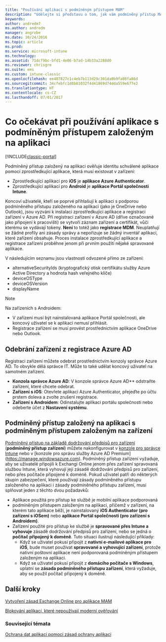 ```yaml
---
title: "Používání aplikací s podmíněným přístupem MAM"
description: "Udělejte si představu o tom, jak vám podmíněný přístup MAM pomůže určit, které aplikace mají přístup ke službám O365."
keywords: 
author: andredm7
ms.author: andredm
manager: angrobe
ms.date: 10/24/2016
ms.topic: article
ms.prod: 
ms.service: microsoft-intune
ms.technology: 
ms.assetid: 71dcf9bc-bfd1-4e06-b7ad-14b33a2288d0
ms.reviewer: chrisgre
ms.suite: ems
ms.custom: intune-classic
ms.openlocfilehash: ee407827c1c4eb7b113d29c301da0b9fa08fa86d
ms.sourcegitcommit: 34cfebfc1d8b81032f4d41869d74dda559e677e2
ms.translationtype: HT
ms.contentlocale: cs-CZ
ms.lasthandoff: 07/01/2017
---
```

# <a name="what-to-expect-when-using-an-app-with-app-based-ca"></a>Co očekávat při používání aplikace s podmíněným přístupem založeným na aplikaci

[!INCLUDE[classic-portal](../includes/classic-portal.md)]

Podmíněný přístup založený na aplikaci ověřuje identitu schválené aplikace pomocí zprostředkující aplikace, která musí existovat v zařízení:
*  Zprostředkující aplikací pro **iOS** je **aplikace Azure Authenticator**.
* Zprostředkující aplikací pro **Android** je **aplikace Portál společnosti Intune**. 

Koncoví uživatelé, kteří se poprvé přihlašují k aplikaci s podporou podmíněného přístupu založeného na aplikaci (jako je OneDrive nebo Outlook), jsou vyzváni k instalaci zprostředkující aplikace a registraci zařízení v Azure AD. Při registraci zařízení v Azure AD (dříve označované jako připojení k pracovišti) se vytvoří záznam zařízení a certifikát, vůči kterému se vydávají tokeny.  **Není** to totéž jako **registrace MDM**. Neuplatňují se žádné profily ani zásady správy a nepořizuje se žádný inventář aplikací, které zařízení obsahuje.  Proces instalace zprostředkující aplikace a registrace zařízení proběhne jenom při prvním použití nějaké spravované aplikace.

V následujícím seznamu jsou vlastnosti odvozené přímo ze zařízení:

* alternativeSecurityIds (kryptografický otisk certifikátu služby Azure Active Directory a hodnota hash veřejného klíče)
* deviceOSType
* deviceOSVersion
* displayName

> [!NOTE]
> Na zařízeních s Androidem:
  * V zařízení musí být nainstalovaná aplikace Portál společnosti, ale koncový uživatel se k aplikaci nemusí přihlásit.
  * Registrace zařízení se musí provést prostřednictvím aplikace OneDrive nebo Outlook.

## <a name="to-remove-a-device-from-azure-ad-registration"></a>Odebrání zařízení z registrace Azure AD
Registraci zařízení můžete odebrat prostřednictvím konzoly správce Azure AD. To obvykle dělá správce IT.  Může to také udělat koncový uživatel na samotném zařízení.

* **Konzola správce Azure AD**: V konzole správce Azure AD** odstraňte zařízení, které chcete odebrat.
* **Zařízení s iOS**: Otevřete aplikaci Azure Authenticator, přejeďte po účtu prstem doleva a zvolte zrušení registrace.  
* **Zařízení s Androidem**: Odinstalujte aplikaci portálu společnosti nebo odeberte účet z **Nastavení systému**.

## <a name="app-based-ca-with-device-based-ca"></a>Podmíněný přístup založený na aplikaci s podmíněným přístupem založeným na zařízení  

[Podmíněný přístup na základě dodržování předpisů pro zařízení](restrict-access-to-email-and-o365-services-with-microsoft-intune.md) (**podmíněný přístup zařízení**) můžete nakonfigurovat v [konzole pro správce Intune](https://manage.microsoft.com) nebo v [konzole pro správu služby Azure AD Premium] (https://manage.windowsazure.com). Podmíněný přístup zařízení vyžaduje, aby se uživatelé připojili k Exchangi Online jenom přes zařízení spravovaná službou Intune, která vyhovují její zásadě dodržování předpisů pro zařízení, nebo přes počítače připojené k doméně.  Pokud uživatel patří do některých skupin zabezpečení, které používají zásady podmíněného přístupu založeného na aplikaci i zásady podmíněného přístupu zařízení, musí splňovat jeden z těchto dvou požadavků:
* Aplikace použitá pro přístup ke službě je mobilní aplikace podporovaná 
* podmíněným přístupem založeným na aplikaci, přičemž v zařízení, na kterém tato aplikace běží, je nainstalovaný **iOS Authenticator (pro zařízení s iOSem)** nebo **aplikace Portál společnosti (pro zařízení s Androidem)**.
* Zařízení použité pro přístup ke službě je **spravované přes Intune a vyhovuje** zásadě dodržování předpisů pro zařízení, nebo se jedná o **počítač připojený k doméně**.  Tuto situaci ilustrují následující příklady:
  * Když se uživatel pokusí připojit z **nativní e-mailové aplikace pro iOS**, bude muset používat **spravované a vyhovující zařízení**, protože nativní poštovní aplikace není podporovaná podmíněným přístupem založeným na aplikaci.
  * Když se uživatel pokusí připojit z **domácího počítače s Windows**, uplatní se **zásada podmíněného přístupu zařízení**, která vyžaduje, aby se použil počítač připojený k doméně.

## <a name="next-steps"></a>Další kroky
[Vytvoření zásad Exchange Online pro aplikace MAM](mam-ca-for-exchange-online.md)

[Blokování aplikací, které nepoužívají moderní ověřování](block-apps-with-no-modern-authentication.md)

### <a name="see-also"></a>Související témata

[Ochrana dat aplikací pomocí zásad ochrany aplikací](protect-app-data-using-mobile-app-management-policies-with-microsoft-intune.md)
